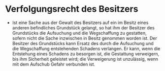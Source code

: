 # Verfolgungsrecht des Besitzers

- Ist eine Sache aus der Gewalt des Besitzers auf ein im Besitz eines anderen befindliches Grundstück gelangt, so hat ihm der Besitzer des Grundstücks die Aufsuchung und die Wegschaffung zu gestatten, sofern nicht die Sache inzwischen in Besitz genommen worden ist. Der Besitzer des Grundstücks kann Ersatz des durch die Aufsuchung und die Wegschaffung entstehenden Schadens verlangen. Er kann, wenn die Entstehung eines Schadens zu besorgen ist, die Gestattung verweigern, bis ihm Sicherheit geleistet wird; die Verweigerung ist unzulässig, wenn mit dem Aufschub Gefahr verbunden ist.

